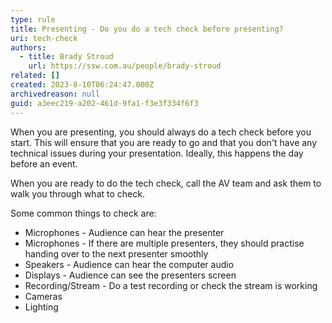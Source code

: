 ```yaml
---
type: rule
title: Presenting - Do you do a tech check before presenting?
uri: tech-check
authors:
  - title: Brady Stroud
    url: https://ssw.com.au/people/brady-stroud
related: []
created: 2023-8-10T06:24:47.000Z
archivedreason: null
guid: a3eec219-a202-461d-9fa1-f3e3f334f6f3
---
```


When you are presenting, you should always do a tech check before you start. This will ensure that you are ready to go and that you don't have any technical issues during your presentation. Ideally, this happens the day before an event.

<!--endintro-->

When you are ready to do the tech check, call the AV team and ask them to walk you through what to check.

Some common things to check are:

- Microphones - Audience can hear the presenter
- Microphones - If there are multiple presenters, they should practise handing over to the next presenter smoothly
- Speakers - Audience can hear the computer audio
- Displays - Audience can see the presenters screen
- Recording/Stream - Do a test recording or check the stream is working
- Cameras
- Lighting
